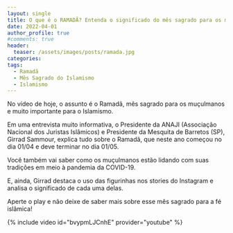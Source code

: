 ```yaml
---
layout: single
title: O que é o RAMADÃ? Entenda o significado do mês sagrado para os muçulmanos e para o Islamismo
date: 2022-04-01
author_profile: true
#comments: true
header:
  teaser: /assets/images/posts/ramada.jpg
categories:
tags: 
  - Ramadã
  - Mês Sagrado do Islamismo
  - Islamismo
---
```


No vídeo de hoje, o assunto é o Ramadã, mês sagrado para os muçulmanos e muito importante para o Islamismo.

Em uma entrevista muito informativa, o Presidente da ANAJI (Associação Nacional dos Juristas Islâmicos) e Presidente da Mesquita de Barretos (SP), Girrad Sammour, explica tudo sobre o Ramadã, que neste ano começou no dia 01/04 e deve terminar no dia 01/05.

Você também vai saber como os muçulmanos estão lidando com suas tradições em meio à pandemia da COVID-19.

E, ainda, Girrad destaca o uso das figurinhas nos stories do Instagram e analisa o significado de cada uma delas.

Aperte o play e nã​o deixe de saber mais sobre esse mês sagrado para a fé islâmica!

{% include video id="bvypmLJCnhE" provider="youtube" %}